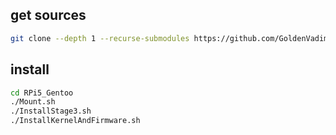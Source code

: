 ## get sources
```sh
git clone --depth 1 --recurse-submodules https://github.com/GoldenVadim/RPi5_Gentoo.git
```

## install
```sh
cd RPi5_Gentoo
./Mount.sh
./InstallStage3.sh
./InstallKernelAndFirmware.sh
```
